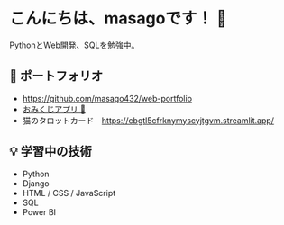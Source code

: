 # こんにちは、masagoです！ 👋

PythonとWeb開発、SQLを勉強中。
## 🌸 ポートフォリオ
- https://github.com/masago432/web-portfolio
- [おみくじアプリ 🎴](https://masago432.github.io/omikuji-app/)  
- 猫のタロットカード　https://cbgtl5cfrknymyscyjtgvm.streamlit.app/

## 💡 学習中の技術
- Python
- Django
- HTML / CSS / JavaScript
- SQL
- Power BI
